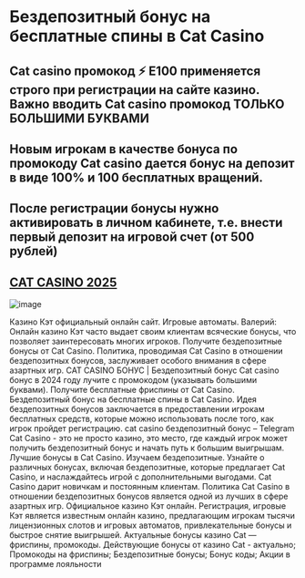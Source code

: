 # Бездепозитный бонус на бесплатные спины в Cat Casino

## Cat casino промокод ⚡️ E100 применяется строго при регистрации на сайте казино. Важно вводить Cat casino промокод ТОЛЬКО БОЛЬШИМИ БУКВАМИ

## Новым игрокам в качестве бонуса по промокоду Cat casino дается бонус на депозит в виде 100% и 100 бесплатных вращений.

## После регистрации бонусы нужно активировать в личном кабинете, т.е. внести первый депозит на игровой счет (от 500 рублей)

## [CAT CASINO 2025](https://linkcasino.ru/cat_e100)


![image](https://github.com/user-attachments/assets/a2c29939-8bd6-4866-9c1b-905d927a0f55)


Казино Кэт официальный онлайн сайт. Игровые автоматы. Валерий: Онлайн казино Кэт часто выдает своим клиентам всяческие бонусы, что позволяет заинтересовать многих игроков.
Получите бездепозитные бонусы от Cat Casino. Политика, проводимая Cat Casino в отношении бездепозитных бонусов, заслуживает особого внимания в сфере азартных игр.
CAT CASINO БОНУС | Бездепозитный бонус Cat casino бонус в 2024 году лучите с промокодом (указывать большими буквами).
Получите бесплатные фриспины от Cat Casino. Бездепозитный бонус на бесплатные спины в Cat Casino. Идея бездепозитных бонусов заключается в предоставлении игрокам бесплатных средств, которые можно использовать после того, как игрок пройдет регистрацию.
cat casino бездепозитный бонус – Telegram Cat Casino - это не просто казино, это место, где каждый игрок может получить бездепозитный бонус и начать путь к большим выигрышам.
Лучшие бонусы в Cat Casino. Изучаем бездепозитные. Узнайте о различных бонусах, включая бездепозитные, которые предлагает Cat Casino, и наслаждайтесь игрой с дополнительными выгодами.
Cat Casino дарит новичкам и постоянным клиентам.
Политика Cat Casino в отношении бездепозитных бонусов является одной из лучших в сфере азартных игр.
Официальное казино Кэт онлайн. Регистрация, игровые Кэт является известным онлайн казино, предлагающим игрокам тысячи лицензионных слотов и игровых автоматов, привлекательные бонусы и быстрое снятие выигрышей.
Актуальные бонусы казино Cat — фриспины, промокоды. Действующие бонусы от казино Cat - актуально; Промокоды на фриспины; Бездепозитные бонусы; Бонус коды; Акции в программе лояльности
